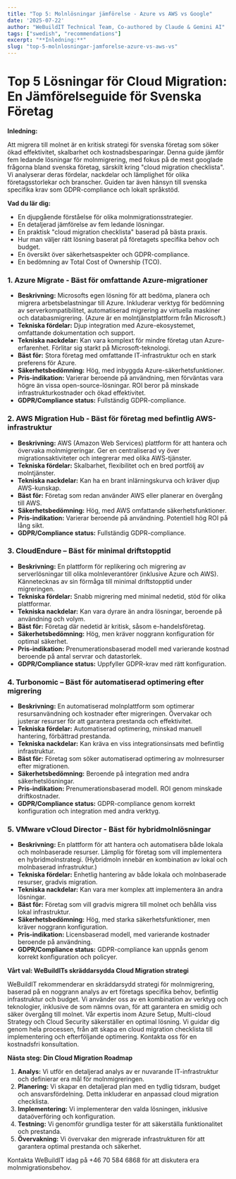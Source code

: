 ```yaml
---
title: "Top 5: Molnlösningar jämförelse - Azure vs AWS vs Google"
date: '2025-07-22'
author: "WeBuildIT Technical Team, Co-authored by Claude & Gemini AI"
tags: ["swedish", "recommendations"]
excerpt: "**Inledning:**"
slug: "top-5-molnlosningar-jamforelse-azure-vs-aws-vs"
---
```

# Top 5 Lösningar för Cloud Migration: En Jämförelseguide för Svenska Företag

**Inledning:**

Att migrera till molnet är en kritisk strategi för svenska företag som söker ökad effektivitet, skalbarhet och kostnadsbesparingar.  Denna guide jämför fem ledande lösningar för molnmigrering, med fokus på de mest googlade frågorna bland svenska företag, särskilt kring "cloud migration checklista". Vi analyserar deras fördelar, nackdelar och lämplighet för olika företagsstorlekar och branscher.  Guiden tar även hänsyn till svenska specifika krav som GDPR-compliance och lokalt språkstöd.

**Vad du lär dig:**

* En djupgående förståelse för olika molnmigrationsstrategier.
* En detaljerad jämförelse av fem ledande lösningar.
* En praktisk "cloud migration checklista" baserad på bästa praxis.
* Hur man väljer rätt lösning baserat på företagets specifika behov och budget.
* En översikt över säkerhetsaspekter och GDPR-compliance.
* En bedömning av Total Cost of Ownership (TCO).


### 1. Azure Migrate - Bäst för omfattande Azure-migrationer

* **Beskrivning:** Microsofts egen lösning för att bedöma, planera och migrera arbetsbelastningar till Azure.  Inkluderar verktyg för bedömning av serverkompatibilitet, automatiserad migrering av virtuella maskiner och databasmigrering.  (Azure är en molntjänstplattform från Microsoft.)
* **Tekniska fördelar:** Djup integration med Azure-ekosystemet, omfattande dokumentation och support.
* **Tekniska nackdelar:** Kan vara komplext för mindre företag utan Azure-erfarenhet.  Förlitar sig starkt på Microsoft-teknologi.
* **Bäst för:** Stora företag med omfattande IT-infrastruktur och en stark preferens för Azure.
* **Säkerhetsbedömning:** Hög, med inbyggda Azure-säkerhetsfunktioner.
* **Pris-indikation:** Varierar beroende på användning, men förväntas vara högre än vissa open-source-lösningar. ROI beror på minskade infrastrukturkostnader och ökad effektivitet.
* **GDPR/Compliance status:** Fullständig GDPR-compliance.

### 2. AWS Migration Hub - Bäst för företag med befintlig AWS-infrastruktur

* **Beskrivning:** AWS (Amazon Web Services) plattform för att hantera och övervaka molnmigreringar.  Ger en centraliserad vy över migrationsaktiviteter och integrerar med olika AWS-tjänster.
* **Tekniska fördelar:** Skalbarhet, flexibilitet och en bred portfölj av molntjänster.
* **Tekniska nackdelar:** Kan ha en brant inlärningskurva och kräver djup AWS-kunskap.
* **Bäst för:** Företag som redan använder AWS eller planerar en övergång till AWS.
* **Säkerhetsbedömning:** Hög, med AWS omfattande säkerhetsfunktioner.
* **Pris-indikation:** Varierar beroende på användning.  Potentiell hög ROI på lång sikt.
* **GDPR/Compliance status:** Fullständig GDPR-compliance.

### 3. CloudEndure – Bäst för minimal driftstopptid

* **Beskrivning:** En plattform för replikering och migrering av serverlösningar till olika molnleverantörer (inklusive Azure och AWS).  Kännetecknas av sin förmåga till minimal driftstopptid under migreringen.
* **Tekniska fördelar:** Snabb migrering med minimal nedetid, stöd för olika plattformar.
* **Tekniska nackdelar:** Kan vara dyrare än andra lösningar, beroende på användning och volym.
* **Bäst för:** Företag där nedetid är kritisk, såsom e-handelsföretag.
* **Säkerhetsbedömning:** Hög, men kräver noggrann konfiguration för optimal säkerhet.
* **Pris-indikation:** Prenumerationsbaserad modell med varierande kostnad beroende på antal servrar och datastorlek.
* **GDPR/Compliance status:** Uppfyller GDPR-krav med rätt konfiguration.


### 4. Turbonomic – Bäst för automatiserad optimering efter migrering

* **Beskrivning:** En automatiserad molnplattform som optimerar resursanvändning och kostnader efter migreringen.  Övervakar och justerar resurser för att garantera prestanda och effektivitet.
* **Tekniska fördelar:** Automatiserad optimering, minskad manuell hantering, förbättrad prestanda.
* **Tekniska nackdelar:** Kan kräva en viss integrationsinsats med befintlig infrastruktur.
* **Bäst för:** Företag som söker automatiserad optimering av molnresurser efter migrationen.
* **Säkerhetsbedömning:** Beroende på integration med andra säkerhetslösningar.
* **Pris-indikation:** Prenumerationsbaserad modell.  ROI genom minskade driftkostnader.
* **GDPR/Compliance status:**  GDPR-compliance genom korrekt konfiguration och integration med andra verktyg.


### 5. VMware vCloud Director - Bäst för hybridmolnlösningar

* **Beskrivning:** En plattform för att hantera och automatisera både lokala och molnbaserade resurser.  Lämplig för företag som vill implementera en hybridmolnstrategi. (Hybridmoln innebär en kombination av lokal och molnbaserad infrastruktur.)
* **Tekniska fördelar:** Enhetlig hantering av både lokala och molnbaserade resurser, gradvis migration.
* **Tekniska nackdelar:** Kan vara mer komplex att implementera än andra lösningar.
* **Bäst för:** Företag som vill gradvis migrera till molnet och behålla viss lokal infrastruktur.
* **Säkerhetsbedömning:** Hög, med starka säkerhetsfunktioner, men kräver noggrann konfiguration.
* **Pris-indikation:** Licensbaserad modell, med varierande kostnader beroende på användning.
* **GDPR/Compliance status:** GDPR-compliance kan uppnås genom korrekt konfiguration och policyer.


**Vårt val: WeBuildITs skräddarsydda Cloud Migration strategi**

WeBuildIT rekommenderar en skräddarsydd strategi för molnmigrering, baserad på en noggrann analys av ert företags specifika behov, befintlig infrastruktur och budget. Vi använder oss av en kombination av verktyg och teknologier, inklusive de som nämns ovan, för att garantera en smidig och säker övergång till molnet. Vår expertis inom Azure Setup, Multi-cloud Strategy och Cloud Security säkerställer en optimal lösning. Vi guidar dig genom hela processen, från att skapa en cloud migration checklista till implementering och efterföljande optimering. Kontakta oss för en kostnadsfri konsultation.


**Nästa steg: Din Cloud Migration Roadmap**

1. **Analys:** Vi utför en detaljerad analys av er nuvarande IT-infrastruktur och definierar era mål för molnmigreringen.
2. **Planering:** Vi skapar en detaljerad plan med en tydlig tidsram, budget och ansvarsfördelning.  Detta inkluderar en anpassad cloud migration checklista.
3. **Implementering:** Vi implementerar den valda lösningen, inklusive dataöverföring och konfiguration.
4. **Testning:** Vi genomför grundliga tester för att säkerställa funktionalitet och prestanda.
5. **Övervakning:** Vi övervakar den migrerade infrastrukturen för att garantera optimal prestanda och säkerhet.

Kontakta WeBuildIT idag på +46 70 584 6868 för att diskutera era molnmigrationsbehov.
